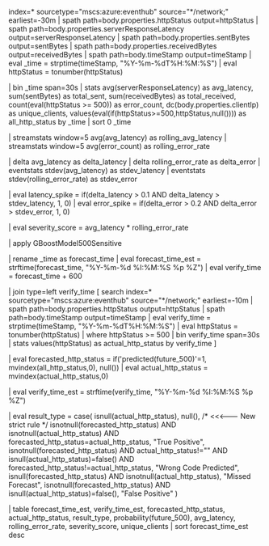 index=* sourcetype="mscs:azure:eventhub" source="*/network;" earliest=-30m
| spath path=body.properties.httpStatus output=httpStatus
| spath path=body.properties.serverResponseLatency output=serverResponseLatency
| spath path=body.properties.sentBytes output=sentBytes
| spath path=body.properties.receivedBytes output=receivedBytes
| spath path=body.timeStamp output=timeStamp
| eval _time = strptime(timeStamp, "%Y-%m-%dT%H:%M:%S")
| eval httpStatus = tonumber(httpStatus)

| bin _time span=30s
| stats 
    avg(serverResponseLatency) as avg_latency,
    sum(sentBytes) as total_sent,
    sum(receivedBytes) as total_received,
    count(eval(httpStatus >= 500)) as error_count,
    dc(body.properties.clientIp) as unique_clients,
    values(eval(if(httpStatus>=500,httpStatus,null()))) as all_http_status
  by _time
| sort 0 _time

| streamstats window=5 avg(avg_latency) as rolling_avg_latency
| streamstats window=5 avg(error_count) as rolling_error_rate

| delta avg_latency as delta_latency
| delta rolling_error_rate as delta_error
| eventstats stdev(avg_latency) as stdev_latency
| eventstats stdev(rolling_error_rate) as stdev_error

| eval latency_spike = if(delta_latency > 0.1 AND delta_latency > stdev_latency, 1, 0)
| eval error_spike = if(delta_error > 0.2 AND delta_error > stdev_error, 1, 0)

| eval severity_score = avg_latency * rolling_error_rate

| apply GBoostModel500Sensitive

| rename _time as forecast_time
| eval forecast_time_est = strftime(forecast_time, "%Y-%m-%d %I:%M:%S %p %Z")
| eval verify_time = forecast_time + 600

| join type=left verify_time
    [ search index=* sourcetype="mscs:azure:eventhub" source="*/network;" earliest=-10m
      | spath path=body.properties.httpStatus output=httpStatus
      | spath path=body.timeStamp output=timeStamp
      | eval verify_time = strptime(timeStamp, "%Y-%m-%dT%H:%M:%S")
      | eval httpStatus = tonumber(httpStatus)
      | where httpStatus >= 500
      | bin verify_time span=30s
      | stats values(httpStatus) as actual_http_status by verify_time
    ]

| eval forecasted_http_status = if('predicted(future_500)'=1, mvindex(all_http_status,0), null())
| eval actual_http_status = mvindex(actual_http_status,0)

| eval verify_time_est = strftime(verify_time, "%Y-%m-%d %I:%M:%S %p %Z")

| eval result_type = case(
    isnull(actual_http_status), null(),  /* <<<--- New strict rule */
    isnotnull(forecasted_http_status) AND isnotnull(actual_http_status) AND forecasted_http_status=actual_http_status, "True Positive",
    isnotnull(forecasted_http_status) AND actual_http_status!="" AND isnull(actual_http_status)=false() AND forecasted_http_status!=actual_http_status, "Wrong Code Predicted",
    isnull(forecasted_http_status) AND isnotnull(actual_http_status), "Missed Forecast",
    isnotnull(forecasted_http_status) AND isnull(actual_http_status)=false(), "False Positive"
)

| table forecast_time_est, verify_time_est, forecasted_http_status, actual_http_status, result_type, probability(future_500), avg_latency, rolling_error_rate, severity_score, unique_clients
| sort forecast_time_est desc